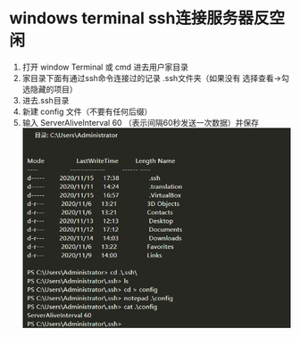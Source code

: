 # windows terminal ssh连接服务器反空闲
1. 打开 window Terminal 或 cmd 进去用户家目录
2. 家目录下面有通过ssh命令连接过的记录 .ssh文件夹（如果没有 选择查看->勾选隐藏的项目）
3. 进去.ssh目录
4. 新建 config 文件（不要有任何后缀）
5. 输入 ServerAliveInterval 60 （表示间隔60秒发送一次数据）并保存
![](vx_images/1875051100648.png)